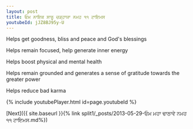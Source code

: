 ```yaml
---
layout: post
title: ਓਮ ਨਾਇਕ ਸਾਨੂ ਚੜ੍ਹਾਯਾ ਨਮਹ ੧੧ ਟਾਇਮਸ
youtubeId: jJZ8BJ95y-U
---
```

 
 
Helps get goodness, bliss and peace and God's blessings
 
Helps remain focused, help generate inner energy 
 
Helps boost physical and mental health 
 
Helps remain grounded and generates a sense of gratitude towards the greater power 
 
Helps reduce bad karma
 
 
 
 


{% include youtubePlayer.html id=page.youtubeId %}
 
[Next]({{ site.baseurl }}{% link  split1/_posts/2013-05-29-ਓਮ ਮਹਾ ਢਾਠਾਵੇ ਨਮਹ ੧੧ ਟਾਇਮਸ.md%})
 
